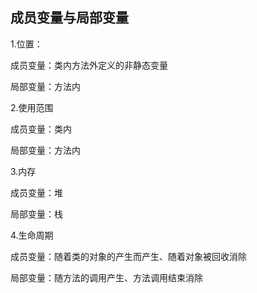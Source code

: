 ## 成员变量与局部变量

1.位置：

成员变量：类内方法外定义的非静态变量

局部变量：方法内



2.使用范围

成员变量：类内

局部变量：方法内



3.内存

成员变量：堆

局部变量：栈



4.生命周期

成员变量：随着类的对象的产生而产生、随着对象被回收消除

局部变量：随方法的调用产生、方法调用结束消除


